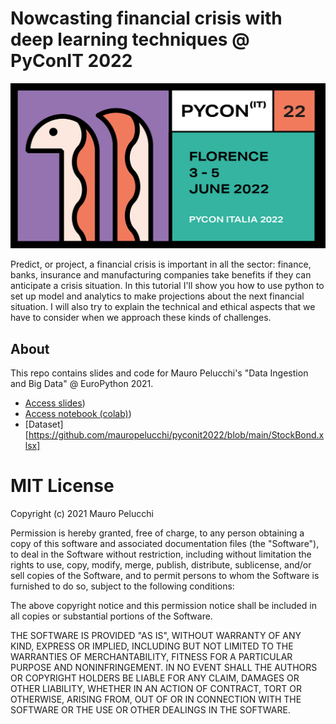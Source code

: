 # Nowcasting financial crisis with deep learning techniques @ PyConIT 2022

![](https://raw.githubusercontent.com/mauropelucchi/pyconit2022/main/img/logo.png)

Predict, or project, a financial crisis is important in all the sector: finance, banks, insurance and manufacturing companies take benefits if they can anticipate a crisis situation.
In this tutorial I'll show you how to use python to set up model and analytics to make projections about the next financial situation. I will also try to explain the technical and ethical aspects that we have to consider when we approach these kinds of challenges.

## About

This repo contains slides and code for Mauro Pelucchi's "Data Ingestion and Big Data" @ EuroPython 2021.

- [Access slides](https://github.com/mauropelucchi/pyconit2022/blob/main/PyConIT_2022_Financial_Crisis.pdf))
- [Access notebook (colab)](https://github.com/mauropelucchi/pyconit2022/blob/main/Financial_crisis.ipynb))
- [Dataset][https://github.com/mauropelucchi/pyconit2022/blob/main/StockBond.xlsx]

# MIT License

Copyright (c) 2021 Mauro Pelucchi

Permission is hereby granted, free of charge, to any person obtaining a copy
of this software and associated documentation files (the "Software"), to deal
in the Software without restriction, including without limitation the rights
to use, copy, modify, merge, publish, distribute, sublicense, and/or sell
copies of the Software, and to permit persons to whom the Software is
furnished to do so, subject to the following conditions:

The above copyright notice and this permission notice shall be included in all
copies or substantial portions of the Software.

THE SOFTWARE IS PROVIDED "AS IS", WITHOUT WARRANTY OF ANY KIND, EXPRESS OR
IMPLIED, INCLUDING BUT NOT LIMITED TO THE WARRANTIES OF MERCHANTABILITY,
FITNESS FOR A PARTICULAR PURPOSE AND NONINFRINGEMENT. IN NO EVENT SHALL THE
AUTHORS OR COPYRIGHT HOLDERS BE LIABLE FOR ANY CLAIM, DAMAGES OR OTHER
LIABILITY, WHETHER IN AN ACTION OF CONTRACT, TORT OR OTHERWISE, ARISING FROM,
OUT OF OR IN CONNECTION WITH THE SOFTWARE OR THE USE OR OTHER DEALINGS IN THE
SOFTWARE.
